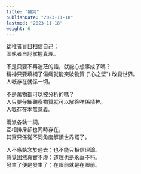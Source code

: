 ```yaml
---
title: "補完"
publishDate: "2023-11-18"
lastmod: "2023-11-18"
weight: 6
---
```


幼稚者盲目相信自己；<br/>
固執者自詡掌握真理。<br/>

不是只要不再迷茫的話，就能心想事成了嗎？<br/>
精神只要填補了傷痛就能突破物質 ("心之壁") 改變世界。<br/>
人嘅存在就係一切。<br/>

不是萬物都可以被分析的嗎？<br/>
人只要仔細觀察物質就可以解答咩係精神。<br/>
人嘅存在本無意義。<br/>

兩派各執一詞，<br/>
互相排斥卻也同時存在，<br/>
其實只係從不同角度解讀世界罷了。<br/>

人不應執念於過去；也不能只相信理論。<br/>
感覺固然真實不虛；道理也是永垂不朽。<br/>
發生了便是發生了；在眼前就是在眼前。<br/>
